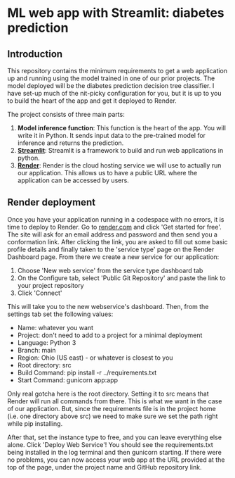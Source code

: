 # ML web app with Streamlit: diabetes prediction

## Introduction

This repository contains the minimum requirements to get a web application up and running using the model trained in one of our prior projects. The model deployed will be the diabetes prediction decision tree classifier. I have set-up much of the nit-picky configuration for you, but it is up to you to build the heart of the app and get it deployed to Render.

The project consists of three main parts:

1. **Model inference function**: This function is the heart of the app. You will write it in Python. It sends input data to the pre-trained model for inference and returns the prediction.
2. **[Streamlit](https://github.com/streamlit/streamlit)**: Streamlit is a framework to build and run web applications in python.
3. **[Render](https://render.com/)**: Render is the cloud hosting service we will use to actually run our application. This allows us to have a public URL where the application can be accessed by users.

## Render deployment

Once you have your application running in a codespace with no errors, it is time to deploy to Render. Go to [render.com](https://render.com/) and click 'Get started for free'. The site will ask for an email address and password and then send you a conformation link. After clicking the link, you are asked to fill out some basic profile details and finally taken to the 'service type' page on the Render Dashboard page. From there we create a new service for our application:

1. Choose 'New web service' from the service type dashboard tab
2. On the Configure tab, select 'Public Git Repository' and paste the link to your project repository
3. Click 'Connect'

This will take you to the new webservice's dashboard. Then, from the settings tab set the following values:

- Name: whatever you want
- Project: don't need to add to a project for a minimal deployment
- Language: Python 3
- Branch: main
- Region: Ohio (US east) - or whatever is closest to you
- Root directory: src
- Build Command: pip install -r ../requirements.txt
- Start Command: gunicorn app:app

Only real gotcha here is the root directory. Setting it to src means that Render will run all commands from there. This is what we want in the case of our application. But, since the requirements file is in the project home (i.e. one directory above src) we need to make sure we set the path right while pip installing.

After that, set the instance type to free, and you can leave everything else alone. Click 'Deploy Web Service'! You should see the requirements.txt being installed in the log terminal and then gunicorn starting. If there were no problems, you can now access your web app at the URL provided at the top of the page, under the project name and GitHub repository link.
